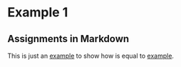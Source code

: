 # Example 1

## Assignments in Markdown

This is just an [example](- "a=TEXT") to show how [ ](- "OUT=a") is equal to [example](- "a == TEXT").
